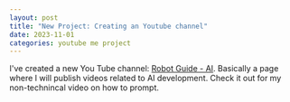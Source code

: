 ```yaml
---
layout: post
title: "New Project: Creating an Youtube channel"
date: 2023-11-01
categories: youtube me project
---
```


I've created a new You Tube channel: <a href="https://www.youtube.com/@RobotGuide-AI" target="_blank">Robot Guide - AI</a>. Basically a page where I will publish videos related to AI development. Check it out for my non-technincal video on how to prompt. 
